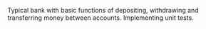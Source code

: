 Typical bank with basic functions of depositing, withdrawing and transferring money between accounts. Implementing unit tests.
